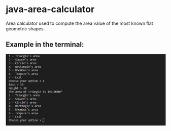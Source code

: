 # java-area-calculator
Area calculator used to compute the area value of the most known flat geometric shapes.

## Example in the terminal:
![alt text](https://raw.githubusercontent.com/AllanSmithll/java-area-calculator/main/example-java-calculator.png)
